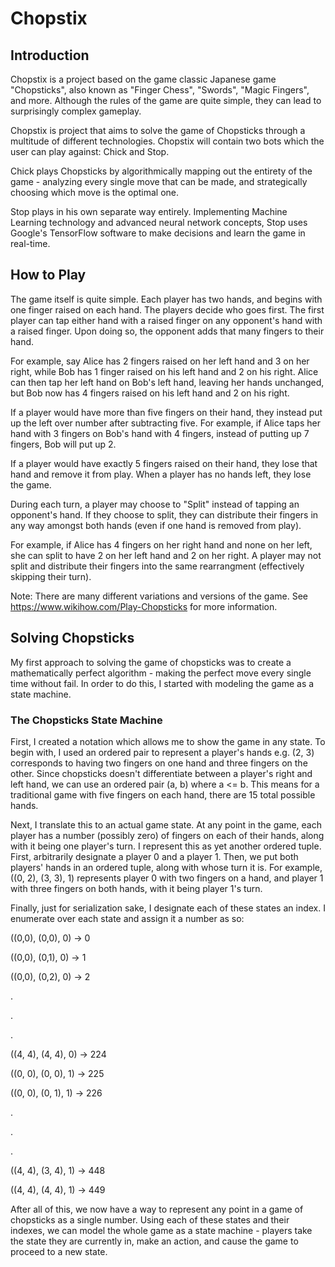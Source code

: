 # Chopstix

## Introduction

Chopstix is a project based on the game classic Japanese game "Chopsticks", also known as "Finger Chess", "Swords", "Magic Fingers", and more. Although the rules of the game are quite simple, they can lead to surprisingly complex gameplay.

Chopstix is project that aims to solve the game of Chopsticks through a multitude of different technologies. Chopstix will contain two bots which the user can play against: Chick and Stop.

Chick plays Chopsticks by algorithmically mapping out the entirety of the game - analyzing every single move that can be made, and strategically choosing which move is the optimal one.

Stop plays in his own separate way entirely. Implementing Machine Learning technology and advanced neural network concepts, Stop uses Google's TensorFlow software to make decisions and learn the game in real-time.

## How to Play

The game itself is quite simple. Each player has two hands, and begins with one finger raised on each hand. The players decide who goes first. The first player can tap either hand with a raised finger on any opponent's hand with a raised finger. Upon doing so, the opponent adds that many fingers to their hand.

For example, say Alice has 2 fingers raised on her left hand and 3 on her right, while Bob has 1 finger raised on his left hand and 2 on his right. Alice can then tap her left hand on Bob's left hand, leaving her hands unchanged, but Bob now has 4 fingers raised on his left hand and 2 on his right.

If a player would have more than five fingers on their hand, they instead put up the left over number after subtracting five. For example, if Alice taps her hand with 3 fingers on Bob's hand with 4 fingers, instead of putting up 7 fingers, Bob will put up 2.

If a player would have exactly 5 fingers raised on their hand, they lose that hand and remove it from play. When a player has no hands left, they lose the game.

During each turn, a player may choose to "Split" instead of tapping an opponent's hand. If they choose to split, they can distribute their fingers in any way amongst both hands (even if one hand is removed from play).

For example, if Alice has 4 fingers on her right hand and none on her left, she can split to have 2 on her left hand and 2 on her right. A player may not split and distribute their fingers into the same rearrangment (effectively skipping their turn).

Note: There are many different variations and versions of the game. See https://www.wikihow.com/Play-Chopsticks for more information.

## Solving Chopsticks

My first approach to solving the game of chopsticks was to create a mathematically perfect algorithm - making the perfect move every single time without fail. In order to do this, I started with modeling the game as a state machine.

### The Chopsticks State Machine

First, I created a notation which allows me to show the game in any state. To begin with, I used an ordered pair to represent a player's hands e.g. (2, 3) corresponds to having two fingers on one hand and three fingers on the other. Since chopsticks doesn't differentiate between a player's right and left hand, we can use an ordered pair (a, b) where a <= b. This means for a traditional game with five fingers on each hand, there are 15 total possible hands.

Next, I translate this to an actual game state. At any point in the game, each player has a number (possibly zero) of fingers on each of their hands, along with it being one player's turn. I represent this as yet another ordered tuple. First, arbitrarily designate a player 0 and a player 1. Then, we put both players' hands in an ordered tuple, along with whose turn it is. For example, ((0, 2), (3, 3), 1) represents player 0 with two fingers on a hand, and player 1 with three fingers on both hands, with it being player 1's turn.

Finally, just for serialization sake, I designate each of these states an index. I enumerate over each state and assign it a number as so:

((0,0), (0,0), 0) -> 0

((0,0), (0,1), 0) -> 1

((0,0), (0,2), 0) -> 2

.

.

.

((4, 4), (4, 4), 0) -> 224

((0, 0), (0, 0), 1) -> 225

((0, 0), (0, 1), 1) -> 226

.

.

.

((4, 4), (3, 4), 1) -> 448

((4, 4), (4, 4), 1) -> 449

After all of this, we now have a way to represent any point in a game of chopsticks as a single number. Using each of these states and their indexes, we can model the whole game as a state machine - players take the state they are currently in, make an action, and cause the game to proceed to a new state. 
